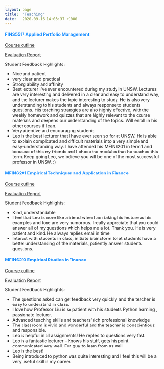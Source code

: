 ```yaml
---
layout: page
title:  "Teaching"
date:   2020-09-16 14:03:37 +1000
---
```


<h4 style="color:DodgerBlue">FINS5517 Applied Portfolio Management</h4>

<a href="https://www.business.unsw.edu.au/degrees-courses/course-outlines/archives/FINS5517-2021-T3#staff-contact-details">Course outline</a>

<a href="2021_term_3_individual_report_fins5517_applied_portfolio_mgt.pdf">Evaluation Report</a>

Student Feedback Highlights:

- Nice and patient
- very clear and practical
- Strong ability and affinity
- Best lecturer I've ever encountered during my study in UNSW. Lectures are very interesting and delivered in a clear and easy to understand way, and the lecturer makes the topic interesting to study. He is also very understanding to his students and always response to students' questions. His teaching strategies are also highly effective, with the weekly homework and quizzes that are highly relevant to the course materials and deepens our understanding of the topics. Will enroll in his other courses if I can.
- Very attentive and encouraging students.
- Leo is the best lecturer that I have ever seen so for at UNSW. He is able to explain complicated and difficult materials into a very simple and easy–understanding way. I have attended his MFIN6201 in term 1 and because of this my friends and I chose the modules that he teaches this term. Keep going Leo, we believe you will be one of the most successful professor in UNSW. :)

<h4 style="color:DodgerBlue">MFIN6201 Empirical Techniques and Application in Finance</h4>

<a href="https://www.business.unsw.edu.au/degrees-courses/course-outlines/archives/MFIN6201-2021-T2#staff-contact-details">Course outline</a>

<a href="2021_term_2_individual_report_mfin6201_empirical_tech.pdf">Evaluation Report</a>

Student Feedback Highlights:

- Kind, understandable
- I feel that Leo is more like a friend when I am taking his lecture as his examples and tone are very humorous. I really appreciate that you could answer all of my questions which helps me a lot. Thank you. He is very patient and kind. He always replies email in time 
- Interact with students in class, initiate brainstorm to let students have a better understanding of the materials, patiently answer students questions.

<h4 style="color:DodgerBlue">MFIN6210 Empirical Studies in Finance </h4>

<a href="https://www.business.unsw.edu.au/degrees-courses/course-outlines/archives/MFIN6210-2020-T3#staff-contact-details">Course outline</a>

<a href="2020_term_3_course_report_mfin6210_empirical_studies_in_finance_28afe270_35f7_496d_96a3_5626d990995den_us.pdf">Evaluation Report</a>

Student Feedback Highlights:
- The questions asked can get feedback very quickly, and the teacher is easy to understand in class.
- I love how Professor Liu is so patient with his students Python learning , passionate lecturer.
- Advanced teaching skills and teachers' rich professional knowledge
- The classroom is vivid and wonderful and the teacher is conscientious and responsible.
- Leo is helpful in all assignments! He replies to questions very fast.
- Leo is a fantastic lecturer – Knows his stuff, gets his point communicated very well. Fun guy to learn from as well
- Leo is the best!
- Being introduced to python was quite interesting and I feel this will be a very useful skill in my career.
